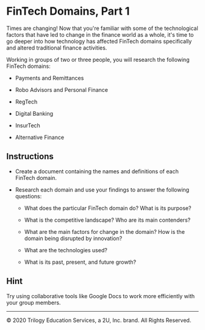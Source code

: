 # FinTech Domains, Part 1

Times are changing! Now that you're familiar with some of the technological factors that have led to change in the finance world as a whole, it's time to go deeper into how technology has affected FinTech domains specifically and altered traditional finance activities.

Working in groups of two or three people, you will research the following FinTech domains:

* Payments and Remittances

* Robo Advisors and Personal Finance

* RegTech

* Digital Banking

* InsurTech

* Alternative Finance

## Instructions

* Create a document containing the names and definitions of each FinTech domain.

* Research each domain and use your findings to answer the following questions:

  * What does the particular FinTech domain do? What is its purpose?

  * What is the competitive landscape? Who are its main contenders?

  * What are the main factors for change in the domain? How is the domain being disrupted by innovation?

  * What are the technologies used?

  * What is its past, present, and future growth?

## Hint

Try using collaborative tools like Google Docs to work more efficiently with your group members.

---
© 2020 Trilogy Education Services, a 2U, Inc. brand. All Rights Reserved.
